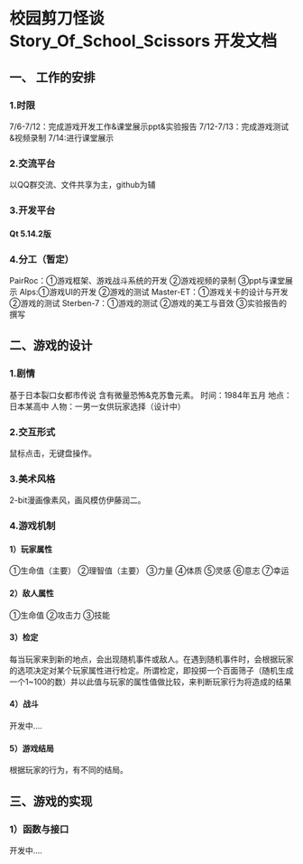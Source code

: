 # 校园剪刀怪谈 Story_Of_School_Scissors 开发文档
## 一、 工作的安排
### 1.时限
7/6-7/12：完成游戏开发工作&课堂展示ppt&实验报告
7/12-7/13：完成游戏测试&视频录制
7/14:进行课堂展示
### 2.交流平台
以QQ群交流、文件共享为主，github为辅
### 3.开发平台
#### Qt 5.14.2版
### 4.分工（暂定）
PairRoc：①游戏框架、游戏战斗系统的开发 ②游戏视频的录制 ③ppt与课堂展示
Alps:①游戏UI的开发 ②游戏的测试
Master-ET：①游戏关卡的设计与开发 ②游戏的测试
Sterben-7：①游戏的测试 ②游戏的美工与音效 ③实验报告的撰写

## 二、游戏的设计
### 1.剧情
基于日本裂口女都市传说 含有微量恐怖&克苏鲁元素。
时间：1984年五月
地点：日本某高中
人物：一男一女供玩家选择（设计中）
### 2.交互形式
鼠标点击，无键盘操作。
### 3.美术风格
2-bit漫画像素风，画风模仿伊藤润二。
### 4.游戏机制
#### 1）玩家属性
①生命值（主要）
②理智值（主要）
③力量
④体质
⑤灵感
⑥意志
⑦幸运
#### 2）敌人属性
①生命值
②攻击力
③技能
#### 3）检定
每当玩家来到新的地点，会出现随机事件或敌人。在遇到随机事件时，会根据玩家的选项决定对某个玩家属性进行检定。所谓检定，即投掷一个百面筛子（随机生成一个1~100的数）并以此值与玩家的属性值做比较，来判断玩家行为将造成的结果
#### 4）战斗
开发中....
#### 5）游戏结局
根据玩家的行为，有不同的结局。

## 三、游戏的实现
### 1）函数与接口
开发中....
